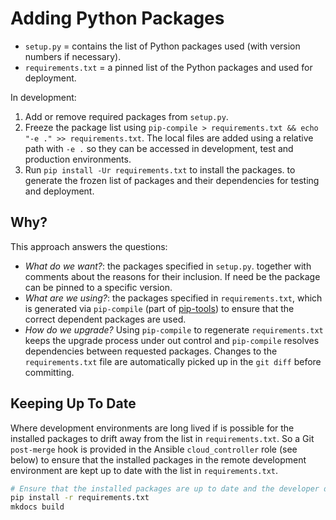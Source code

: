 # Adding Python Packages

* `setup.py` = contains the list of Python packages used (with version numbers if necessary).
* `requirements.txt` = a pinned list of the Python packages and used for deployment.

In development:

1. Add or remove required packages from `setup.py`.
2. Freeze the package list using `pip-compile > requirements.txt && echo "-e ." >> requirements.txt`.
The local files are added using a relative path with `-e .` so they can be accessed
in development, test and production environments.
3. Run `pip install -Ur requirements.txt` to install the packages.
to generate the frozen list of packages and their dependencies for testing and deployment.

## Why?

This approach answers the questions:

* *What do we want?*: the packages specified in `setup.py`.
together with comments about the reasons for their inclusion.
If need be the package can be pinned to a specific version.
* *What are we using?*: the packages specified in `requirements.txt`,
which is generated via `pip-compile` (part of [pip-tools](https://github.com/jazzband/pip-tools))
to ensure that the correct
dependent packages are used.
* *How do we upgrade?* Using `pip-compile` to regenerate `requirements.txt`
keeps the upgrade process under out control
and `pip-compile` resolves dependencies between requested packages.
Changes to the `requirements.txt` file are automatically picked up
in the `git diff` before committing.

## Keeping Up To Date

Where development environments are long lived
if is possible for the installed packages to drift away from the list in `requirements.txt`.
So a Git `post-merge` hook is provided
in the Ansible `cloud_controller` role
(see below)
to ensure that the installed packages in the remote development environment
are kept up to date with the list in `requirements.txt`.

```bash
# Ensure that the installed packages are up to date and the developer docs are available.
pip install -r requirements.txt
mkdocs build
```